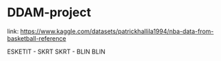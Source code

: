 # DDAM-project

link:
https://www.kaggle.com/datasets/patrickhallila1994/nba-data-from-basketball-reference

ESKETIT - SKRT SKRT - BLIN BLIN
